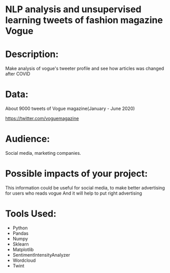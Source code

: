 # NLP analysis and unsupervised learning tweets of fashion magazine Vogue

# Description:
Make analysis of vogue's tweeter profile and see how articles was changed after COVID

# Data:
About 9000 tweets of Vogue magazine(January - June 2020)

https://twitter.com/voguemagazine

# Audience: 
Social media, marketing companies.

# Possible impacts of your project:
This information could be useful for social media, to make better advertising for users who reads vogue And it will help to put right advertising 

# Tools Used:
- Python
- Pandas
- Numpy
- Sklearn
- Matplotlib
- SentimentIntensityAnalyzer 
- Wordcloud
- Twint
